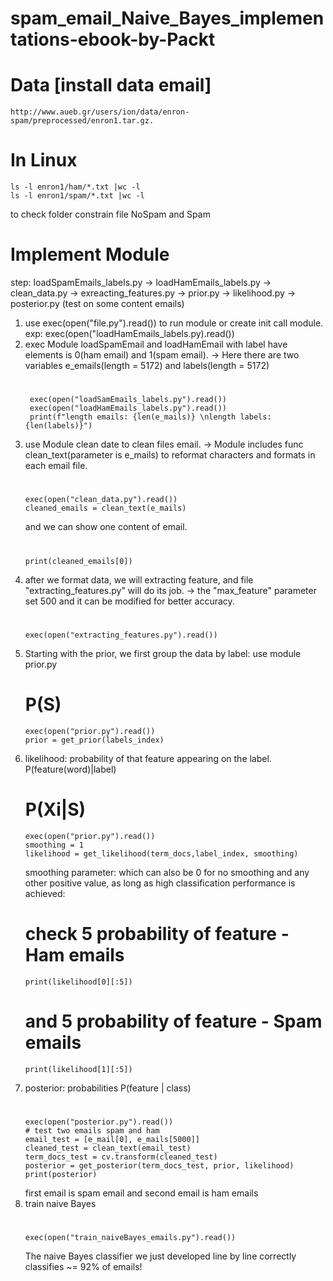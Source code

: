 # spam_email_Naive_Bayes_implementations-ebook-by-Packt
# Data  [install data email] 
    http://www.aueb.gr/users/ion/data/enron-spam/preprocessed/enron1.tar.gz.
# In Linux

    ls -l enron1/ham/*.txt |wc -l 
    ls -l enron1/spam/*.txt |wc -l 
to check folder constrain file NoSpam and Spam
# Implement Module
step: loadSpamEmails_labels.py -> loadHamEmails_labels.py -> clean_data.py -> exreacting_features.py -> prior.py -> likelihood.py -> posterior.py (test on some content emails)

1. use exec(open("file.py").read()) to run module or create init call module.
        exp: exec(open("loadHamEmails_labels.py).read())
2. exec Module loadSpamEmail and loadHamEmail with label have elements is 0(ham email) and 1(spam email).
       -> Here there are two variables e_emails(length = 5172) and labels(length = 5172)
   #
        exec(open("loadSamEmails_labels.py").read())
        exec(open("loadHamEmails_labels.py").read())
        print(f"length emails: {len(e_mails)} \nlength labels: {len(labels)}")
4. use Module clean date to clean files email. 
       -> Module includes func clean_text(parameter is e_mails) to reformat characters and formats in each email file.
    #
       exec(open("clean_data.py").read())
       cleaned_emails = clean_text(e_mails)
   and we can show one content of email.
    #
       print(cleaned_emails[0])
6. after we format data, we will extracting feature, and file "extracting_features.py"  will do its job.
        -> the "max_feature" parameter set 500 and it can be modified for better accuracy.
   #
       exec(open("extracting_features.py").read())
8. Starting with the prior, we first group the data by label: use module prior.py
   # P(S)
       exec(open("prior.py").read())
       prior = get_prior(labels_index)
9. likelihood: probability of that feature appearing on the label. P(feature(word)|label)
   # P(Xi|S)
       exec(open("prior.py").read())
       smoothing = 1
       likelihood = get_likelihood(term_docs,label_index, smoothing)
    smoothing parameter: which can also be 0 for no smoothing and any other positive value, as long as high classification performance is achieved: 
   # check 5 probability of feature - Ham emails
       print(likelihood[0][:5])
   # and 5 probability of feature - Spam emails
       print(likelihood[1][:5])
10. posterior: probabilities P(feature | class)
    #
        exec(open("posterior.py").read())
        # test two emails spam and ham
        email_test = [e_mail[0], e_mails[5000]]
        cleaned_test = clean_text(email_test)
        term_docs_test = cv.transform(cleaned_test)
        posterior = get_posterior(term_docs_test, prior, likelihood)
        print(posterior)
    first email is spam email and second email is ham emails
11. train naive Bayes
    #
        exec(open("train_naiveBayes_emails.py").read())
    The naive Bayes classifier we just developed line by line correctly classifies ~=
92% of emails!
